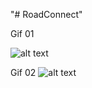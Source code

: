 "# RoadConnect" 

Gif 01

![alt text](https://i.imgur.com/ORrulLN.gif) 

Gif 02
![alt text](https://i.imgur.com/hhytIzS.gif) 
